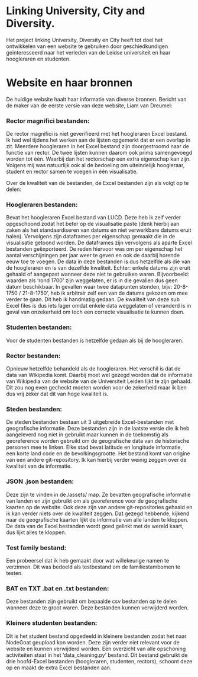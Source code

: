 # Linking University, City and Diversity.

Het project linking University, Diversity en City heeft tot doel het ontwikkelen van een website te gebruiken door geschiedkundigen 
geinteresseerd naar het verleden van de Leidse universiteit en haar hoogleraren en studenten.

# Website en haar bronnen

De huidige website haalt haar informatie van diverse bronnen. Bericht van de maker van de eerste versie van deze website, Liam van Dreumel:

### Rector magnifici bestanden:

De rector magnifici is niet geverifieerd met het hoogleraren Excel bestand. Ik had wel tijdens het werken aan de lijsten opgemerkt dat er een overlap in zit. 
Meerdere hoogleraren in het Excel bestand zijn doorgestroomd naar de functie van rector. De twee lijsten kunnen daarom ook prima samengevoegd worden tot één. 
Waarbij dan het rectorschap een extra eigenschap kan zijn. Volgens mij was natuurlijk ook al de bedoeling om uiteindelijk hoogleraar, student en rector samen 
te voegen in één visualisatie.

Over de kwaliteit van de bestanden, de Excel bestanden zijn als volgt op te delen:

###	Hoogleraren bestanden: 
Bevat het hoogleraren Excel bestand van LUCD. Deze heb ik zelf verder opgeschoond zodat het beter op de visualisatie paste (denk hierbij aan zaken als het 
standaardiseren van datums en niet verwerkbare datums eruit halen). Vervolgens zijn dataframes per eigenschap gemaakt die in de visualisatie getoond worden. 
De dataframes zijn vervolgens als aparte Excel bestanden geëxporteerd. De reden hiervoor was om per eigenschap het aantal verschijningen per jaar weer te geven 
en ook de daarbij horende eeuw toe te voegen. De data in deze bestanden is dus hetzelfde als die van de hoogleraren en is van dezelfde kwaliteit. Echter: 
enkele datums zijn eruit gehaald of aangepast wanneer deze niet te gebruiken waren. Bijvoorbeeld: waarden als ‘rond 1700’ zijn weggelaten, er is in die gevallen 
dus geen datum beschikbaar. In gevallen waar twee datapunten stonden, bijv: 20-8-1750 / 21-8-1750’, heb ik arbitrair zelf een van de datums gekozen om mee 
verder te gaan. Dit heb ik handmatig gedaan. De kwaliteit van deze sub Excel files is dus iets lager omdat enkele data weggelaten of veranderd is in geval van 
onzekerheid om toch een correcte visualisatie te kunnen doen.

### Studenten bestanden: 
Voor de studenten bestanden is hetzelfde gedaan als bij de hoogleraren.

### Rector bestanden: 
Opnieuw hetzelfde behandeld als de hoogleraren. Het verschil is dat de data van Wikipedia komt. Daarbij moet wel gezegd worden dat de informatie van Wikipedia 
van de website van de Universiteit Leiden lijkt te zijn gehaald. Dit zou nog even gecheckt moeten worden voor de zekerheid maar ik ben dus vrij zeker dat dit 
van hoge kwaliteit is.

### Steden bestanden: 
De steden bestanden bestaan uit 3 uitgebreide Excel-bestanden met geografische informatie. Deze bestanden zijn in de laatste versie die ik heb aangeleverd nog 
niet in gebruikt maar kunnen in de toekomstig als georeference worden gebruikt om de geografische data van de historische personen mee te linken. Elke stad 
bevat latitude en longitude informatie, een korte land code en de bevolkingsgrootte. Het bestand komt van origine van een andere git-repository. Ik kan hierbij 
verder weinig zeggen over de kwaliteit van de informatie.

### JSON .json bestanden: 
Deze zijn te vinden in de /assets/ map. Ze bevatten geografische informatie van landen en zijn gebruikt om als georeference voor de geografische kaarten op de 
website. Ook deze zijn van andere git-repositories gehaald en ik kan verder niets over de kwaliteit zeggen. Dat gezegd hebbende, kijkend naar de geografische 
kaarten lijkt de informatie van alle landen te kloppen. De data van de Excel bestanden wordt goed gelinkt met de wereld kaart, dus lijkt alles te kloppen.

###	Test family bestand: 
Een probeersel dat ik heb gemaakt door wat willekeurige namen te verzinnen. Dit was bedoeld als testbestand om de familiestambomen te testen. 

### BAT en TXT .bat en .txt bestanden: 
Deze bestanden zijn gebruikt om bepaalde csv bestanden op te delen wanneer deze te groot waren. Deze bestanden kunnen verwijderd worden.

### Kleinere studenten bestanden: 
Dit is het student bestand opgedeeld in kleinere bestanden zodat het naar NodeGoat geupload kon worden. Deze zijn verder niet relevant voor de website en kunnen 
verwijderd worden. Een overzicht van alle opschoning activiteiten staat in het ‘data_cleaning.py’ bestand. Dit bestand gebruikt de drie hoofd-Excel bestanden 
(hoogleraren, studenten, rectors), schoont deze op en maakt de extra Excel bestanden aan.

